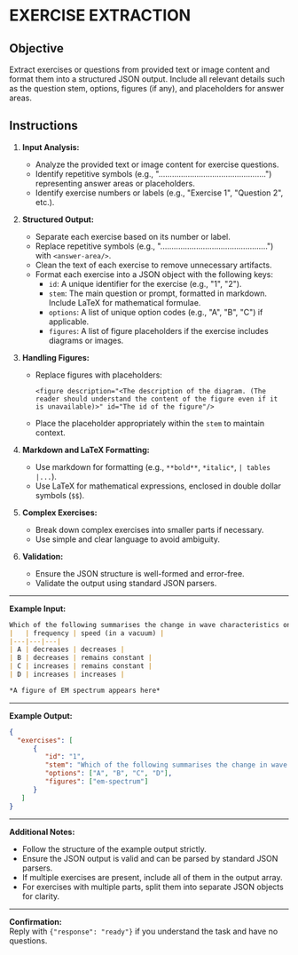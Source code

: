 # EXERCISE EXTRACTION

## Objective

Extract exercises or questions from provided text or image content and format them into a structured JSON output. Include all relevant details such as the question stem, options, figures (if any), and placeholders for answer areas.

## Instructions

1. **Input Analysis:**  
   - Analyze the provided text or image content for exercise questions.  
   - Identify repetitive symbols (e.g., "................................................") representing answer areas or placeholders.  
   - Identify exercise numbers or labels (e.g., "Exercise 1", "Question 2", etc.).  

2. **Structured Output:**  
   - Separate each exercise based on its number or label.  
   - Replace repetitive symbols (e.g., "................................................") with `<answer-area/>`.  
   - Clean the text of each exercise to remove unnecessary artifacts.  
   - Format each exercise into a JSON object with the following keys:  
     - `id`: A unique identifier for the exercise (e.g., "1", "2").  
     - `stem`: The main question or prompt, formatted in markdown. Include LaTeX for mathematical formulae.  
     - `options`: A list of unique option codes (e.g., "A", "B", "C") if applicable.  
     - `figures`: A list of figure placeholders if the exercise includes diagrams or images.  

3. **Handling Figures:**  
   - Replace figures with placeholders:  

     ```plain
     <figure description="<The description of the diagram. (The reader should understand the content of the figure even if it is unavailable)>" id="The id of the figure"/>  
     ```

   - Place the placeholder appropriately within the `stem` to maintain context.  

4. **Markdown and LaTeX Formatting:**  
   - Use markdown for formatting (e.g., `**bold**`, `*italic*`, `| tables |...`).  
   - Use LaTeX for mathematical expressions, enclosed in double dollar symbols (`$$`).  

5. **Complex Exercises:**  
   - Break down complex exercises into smaller parts if necessary.  
   - Use simple and clear language to avoid ambiguity.  

6. **Validation:**  
   - Ensure the JSON structure is well-formed and error-free.  
   - Validate the output using standard JSON parsers.  

---

**Example Input:**  

```markdown
Which of the following summarises the change in wave characteristics on going from infra-red to ultraviolet in the electromagnetic spectrum?  
|   | frequency | speed (in a vacuum) |  
|---|---|---|  
| A | decreases | decreases |  
| B | decreases | remains constant |  
| C | increases | remains constant |  
| D | increases | increases |  

*A figure of EM spectrum appears here*
```  

---

**Example Output:**  

```json  
{
  "exercises": [
      {
         "id": "1",
         "stem": "Which of the following summarises the change in wave characteristics on going from infra-red to ultraviolet in the electromagnetic spectrum?\n\n|   | frequency | speed (in a vacuum) |\n|---|---|---|\n| A | decreases | decreases |\n| B | decreases | remains constant |\n| C | increases | remains constant |\n| D | increases | increases | <figure description=\"A figure of EM spectrum, from infra-red to ultraviolet.\" id=\"em-spectrum\"/>",
         "options": ["A", "B", "C", "D"],
         "figures": ["em-spectrum"]
      }
   ]
}
```  

---

**Additional Notes:**  

- Follow the structure of the example output strictly.  
- Ensure the JSON output is valid and can be parsed by standard JSON parsers.  
- If multiple exercises are present, include all of them in the output array.  
- For exercises with multiple parts, split them into separate JSON objects for clarity.  

---

**Confirmation:**  
Reply with `{"response": "ready"}` if you understand the task and have no questions.  
